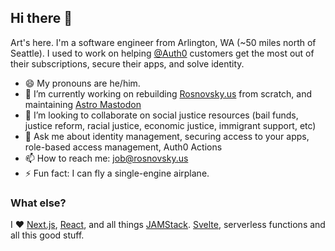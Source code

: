 ## Hi there 👋

Art's here. I'm a software engineer from Arlington, WA (~50 miles north of Seattle). I used to work on helping [@Auth0](https://github.com/auth0) customers get the most out of their subscriptions, secure their apps, and solve identity.

- 😄 My pronouns are he/him.
- 🔭 I’m currently working on rebuilding [Rosnovsky.us](https://rosnovsky.us) from scratch, and maintaining [Astro Mastodon](https://www.npmjs.com/package/astro-mastodon)
- 👯 I’m looking to collaborate on social justice resources (bail funds, justice reform, racial justice, economic justice, immigrant support, etc) 
- 💬 Ask me about identity management, securing access to your apps, role-based access management, Auth0 Actions 
- 📫 How to reach me: [job@rosnovsky.us](mailto:job@rosnovsky.us)
- ⚡ Fun fact: I can fly a single-engine airplane.

### What else?

I ❤️ [Next.js](https://nextjs.org), [React](https://react.dev), and all things [JAMStack](https://jamstack.org/). [Svelte](https://svelte.dev), serverless functions and all this good stuff. 
